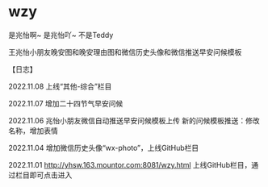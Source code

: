 # wzy
是兆怡啊~ 是兆怡吖~ 不是Teddy

王兆怡小朋友晚安图和晚安理由图和微信历史头像和微信推送早安问候模板

【日志】

2022.11.08
上线“其他-综合”栏目

2022.11.07
增加二十四节气早安问候

2022.11.06
兆怡小朋友微信自动推送早安问候模板上传
新的问候模板推送：修改名称，增加表情

2022.11.04
增加微信历史头像“wx-photo”，上线GitHub栏目

2022.11.01 
http://yhsw.163.mountor.com:8081/wzy.html 上线GitHub栏目，通过栏目即可点击进入
